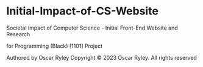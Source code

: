 # Initial-Impact-of-CS-Website
Societal impact of Computer Science - Initial Front-End Website and Research 

for Programming (Black) [1101] Project 

Authored by Oscar Ryley
Copyright © 2023 Oscar Ryley. All rights reserved
